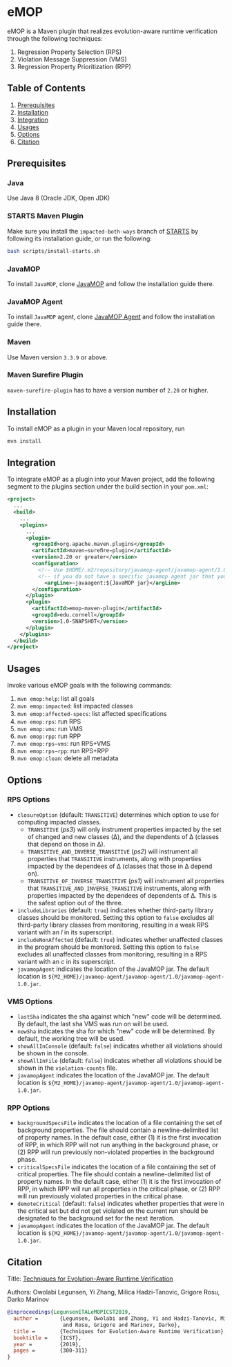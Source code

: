 # eMOP
eMOP is a Maven plugin that realizes evolution-aware runtime verification through the following techniques:

1. Regression Property Selection (RPS)
2. Violation Message Suppression (VMS)
3. Regression Property Prioritization (RPP)

## Table of Contents

1. [Prerequisites](#Prerequisites)
2. [Installation](#Installation)
3. [Integration](#Integration)
4. [Usages](#Usages)
5. [Options](#Options)
6. [Citation](#Citation)

## Prerequisites

### Java

Use Java 8 (Oracle JDK, Open JDK)

### STARTS Maven Plugin

Make sure you install the `impacted-both-ways` branch of [STARTS](https://github.com/TestingResearchIllinois/starts) by following its installation guide, or run the following:

```bash
bash scripts/install-starts.sh
```

### JavaMOP

To install `JavaMOP`, clone [JavaMOP](https://github.com/owolabileg/javamop) and follow the installation guide there.

### JavaMOP Agent

To install `JavaMOP` agent, clone [JavaMOP Agent](https://github.com/SoftEngResearch/javamop-agent-bundle) and follow the installation guide there.

### Maven

Use Maven version `3.3.9` or above.

### Maven Surefire Plugin

`maven-surefire-plugin` has to have a version number of `2.20` or higher.

## Installation

To install eMOP as a plugin in your Maven local repository, run

```bash
mvn install
```

## Integration

To integrate eMOP as a plugin into your Maven project, add the following segment to the plugins section under the build section in your `pom.xml`:

```xml
<project>
  ...
  <build>
    ...
    <plugins>
      ...
      <plugin>
      	<groupId>org.apache.maven.plugins</groupId>
        <artifactId>maven−sureﬁre−plugin</artifactId>
        <version>2.20 or greater</version>
        <configuration>
          <!-- Use $HOME/.m2/repository/javamop-agent/javamop-agent/1.0/javamop-agent-1.0.jar -->
          <!-- if you do not have a specific javamop agent jar that you want to use. -->
        	<argLine>−javaagent:${JavaMOP jar}</argLine>
        </configuration>
      </plugin>
      <plugin>
        <artifactId>emop-maven-plugin</artifactId>
        <groupId>edu.cornell</groupId>
        <version>1.0-SNAPSHOT</version>
      </plugin>
    </plugins>
  </build>
</project>
```

## Usages

Invoke various eMOP goals with the following commands:

1. `mvn emop:help`: list all goals
2. `mvn emop:impacted`: list impacted classes
3. `mvn emop:affected-specs`: list affected speciﬁcations
4. `mvn emop:rps`: run RPS
5. `mvn emop:vms`: run VMS
6. `mvn emop:rpp`: run RPP
7. `mvn emop:rps−vms`: run RPS+VMS
8. `mvn emop:rps−rpp`: run RPS+RPP
9. `mvn emop:clean`: delete all metadata

## Options

### RPS Options

- `closureOption` (default: `TRANSITIVE`) determines which option to use for computing impacted classes.
   - `TRANSITIVE` (*ps3*) will only instrument properties impacted by the set of changed and new classes (Δ), and the dependents of Δ (classes that depend on those in Δ).
   - `TRANSITIVE_AND_INVERSE_TRANSITIVE` (*ps2*) will instrument all properties that `TRANSITIVE` instruments, along with properties impacted by the dependees of Δ (classes that those in Δ depend on).
   - `TRANSITIVE_OF_INVERSE_TRANSITIVE` (*ps1*) will instrument all properties that `TRANSITIVE_AND_INVERSE_TRANSITIVE` instruments, along with properties impacted by the dependees of dependents of Δ. This is the safest option out of the three.
- `includeLibraries` (default: `true`) indicates whether third-party library classes should be monitored. Setting this option to `false` excludes all third-party library classes from monitoring, resulting in a weak RPS variant with an *l* in its superscript.
- `includeNonAffected` (default: `true`) indicates whether unaffected classes in the program should be monitored. Setting this option to `false` excludes all unaffected classes from monitoring, resulting in a RPS variant with an *c* in its superscript.
- `javamopAgent` indicates the location of the JavaMOP jar. The default location is `${M2_HOME}/javamop-agent/javamop-agent/1.0/javamop-agent-1.0.jar`.

### VMS Options

- `lastSha` indicates the sha against which "new" code will be determined. By default, the last sha VMS was run on will be used.
- `newSha` indicates the sha for which "new" code will be determined. By default, the working tree will be used.
- `showAllInConsole` (default: `false`) indicates whether all violations should be shown in the console.
- `showAllInFile` (default: `false`) indicates whether all violations should be shown in the `violation-counts` file.
- `javamopAgent` indicates the location of the JavaMOP jar. The default location is `${M2_HOME}/javamop-agent/javamop-agent/1.0/javamop-agent-1.0.jar`.

### RPP Options

- `backgroundSpecsFile` indicates the location of a file containing the set of background properties. The file should contain a newline-delimited list of property names. In the default case, either (1) it is the first invocation of RPP, in which RPP will not run anything in the background phase, or (2) RPP will run previously non-violated properties in the background phase.
- `criticalSpecsFile` indicates the location of a file containing the set of critical properties. The file should contain a newline-delimited list of property names. In the default case, either (1) it is the first invocation of RPP, in which RPP will run all properties in the critical phase, or (2) RPP will run previously violated properties in the critical phase.
- `demoteCritical` (default: `false`) indicates whether properties that were in the critical set but did not get violated on the current run should be designated to the background set for the next iteration.
- `javamopAgent` indicates the location of the JavaMOP jar. The default location is `${M2_HOME}/javamop-agent/javamop-agent/1.0/javamop-agent-1.0.jar`.

## Citation

Title: [Techniques for Evolution-Aware Runtime Verification](https://www.cs.cornell.edu/~legunsen/pubs/LegunsenETAL19eMOP.pdf)

Authors: Owolabi Legunsen, Yi Zhang, Milica Hadzi-Tanovic, Grigore Rosu, Darko Marinov

```bibtex
@inproceedings{LegunsenETALeMOPICST2019,
  author =       {Legunsen, Owolabi and Zhang, Yi and Hadzi-Tanovic, Milica
                  and Rosu, Grigore and Marinov, Darko},
  title =        {Techniques for Evolution-Aware Runtime Verification},
  booktitle =    {ICST},
  year =         {2019},
  pages =        {300-311}
}
```